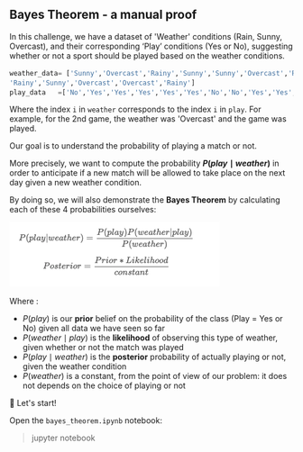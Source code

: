 ## Bayes Theorem - a manual proof

In this challenge, we have a dataset of 'Weather' conditions (Rain, Sunny, Overcast), and their corresponding ‘Play’ conditions (Yes or No), suggesting whether or not a sport should be played based on the weather conditions.

```python
weather_data= ['Sunny','Overcast','Rainy','Sunny','Sunny','Overcast','Rainy','Rainy','Sunny',
'Rainy','Sunny','Overcast','Overcast','Rainy']
play_data   =['No','Yes','Yes','Yes','Yes','Yes','No','No','Yes','Yes','No','Yes','Yes','No']
```
Where the index `i` in `weather` corresponds to the index `i` in `play`. For example, for the 2nd game, the weather was 'Overcast' and the game was played.

Our goal is to understand the probability of playing a match or not.

More precisely, we want to compute the probability **$P(play \mid weather)$** in order to anticipate if a new match will be allowed to take place on the next day given a new weather condition.

By doing so, we will also demonstrate the **Bayes Theorem** by calculating each of these 4 probabilities ourselves:

<img src='https://github.com/lewagon/data-images/blob/master/math/bayes-theorem.png?raw=true'>


Where :
- $P(play)$ is our **prior** belief on the probability of the class (Play = Yes or No) given all data we have seen so far
- $P(weather \mid play)$ is the **likelihood** of observing this type of weather, given whether or not the match was played
- $P(play \mid weather)$ is the **posterior** probability of actually playing or not, given the weather condition
- $P(weather)$ is a constant, from the point of view of our problem: it does not depends on the choice of playing or not

🚀 Let's start!

Open the `bayes_theorem.ipynb` notebook:

> jupyter notebook
